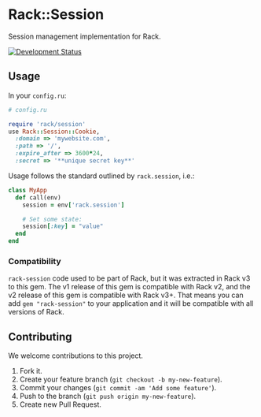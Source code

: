 # Rack::Session

Session management implementation for Rack.

[![Development Status](https://github.com/rack/rack-session/workflows/Test/badge.svg)](https://github.com/rack/rack-session/actions?workflow=Test)

## Usage

In your `config.ru`:

``` ruby
# config.ru

require 'rack/session'
use Rack::Session::Cookie,
  :domain => 'mywebsite.com',
  :path => '/',
  :expire_after => 3600*24,
  :secret => '**unique secret key**'
```

Usage follows the standard outlined by `rack.session`, i.e.:

``` ruby
class MyApp
  def call(env)
    session = env['rack.session']

    # Set some state:
    session[:key] = "value"
  end
end
```


### Compatibility

`rack-session` code used to be part of Rack, but it was extracted in Rack v3 to this gem. The v1 release of this gem is compatible with Rack v2, and the v2 release of this gem is compatible with Rack v3+. That means you can add `gem "rack-session"` to your application and it will be compatible with all versions of Rack.

## Contributing

We welcome contributions to this project.

1.  Fork it.
2.  Create your feature branch (`git checkout -b my-new-feature`).
3.  Commit your changes (`git commit -am 'Add some feature'`).
4.  Push to the branch (`git push origin my-new-feature`).
5.  Create new Pull Request.
